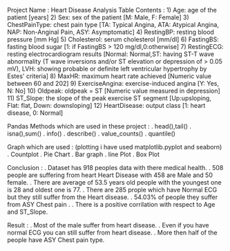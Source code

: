 Project Name : Heart Disease Analysis
Table Contents :
	1) Age: age of the patient [years]
	2) Sex: sex of the patient [M: Male, F: Female]
	3) ChestPainType: chest pain type [TA: Typical Angina, ATA: Atypical 	Angina, NAP: Non-Anginal Pain, ASY: Asymptomatic]
	4) RestingBP: resting blood pressure [mm Hg]
	5) Cholesterol: serum cholesterol [mm/dl]
	6) FastingBS: fasting blood sugar [1: if FastingBS > 120 mg/dl,0:otherwise]
	7) RestingECG: resting electrocardiogram results [Normal: Normal,ST: having ST-T wave abnormality (T wave inversions and/or ST elevation or depression of > 0.05 mV), LVH: showing probable or definite left ventricular hypertrophy by Estes' criteria]
	8) MaxHR: maximum heart rate achieved [Numeric value between 60 and 202]
	9) ExerciseAngina: exercise-induced angina [Y: Yes, N: No]
	10) Oldpeak: oldpeak = ST [Numeric value measured in depression]
	11) ST_Slope: the slope of the peak exercise ST segment [Up:upsloping, Flat: flat, Down: downsloping]
	12) HeartDisease: output class [1: heart disease, 0: Normal]

Pandas Methods which are used in these project :
	. head(),tail()
	. isna(),sum()
	. info()
	. describe()
	. value_counts()
	. quantile()

Graph which are used : (plotting i have used matplotlib.pyplot and seaborn)
	. Countplot
	. Pie Chart
	. Bar graph
	. line Plot
	. Box Plot

Conclusion : 
	. Dataset has 918 peoples data with there medical health.
	. 508 people are suffering from heart Heart Disease with 458 are Male
		and 50 female.
	. There are average of 53.5 years old people with the youngest one is 28 and oldest one is 77.
	. There are 285 prople which have Normal ECG but they still suffer from the Heart disease.
	. 54.03% of people they suffer from ASY Chest pain .
	. There is a positive corrilation with respect to Age and ST_Slope.

Result : 
	. Most of the male suffer from heart disease.
	. Even if you have normal ECG you can still suffer from heart disease.
	. More then half of the people have ASY Chest pain type.
